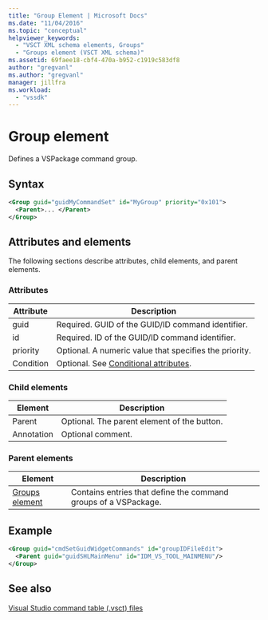 ```yaml
---
title: "Group Element | Microsoft Docs"
ms.date: "11/04/2016"
ms.topic: "conceptual"
helpviewer_keywords: 
  - "VSCT XML schema elements, Groups"
  - "Groups element (VSCT XML schema)"
ms.assetid: 69faee18-cbf4-470a-b952-c1919c583df8
author: "gregvanl"
ms.author: "gregvanl"
manager: jillfra
ms.workload: 
  - "vssdk"
---
```

# Group element
Defines a VSPackage command group.  
  
## Syntax  
  
```xml  
<Group guid="guidMyCommandSet" id="MyGroup" priority="0x101">  
  <Parent>... </Parent>  
</Group>  
```  
  
## Attributes and elements  
 The following sections describe attributes, child elements, and parent elements.  
  
### Attributes  
  
|Attribute|Description|  
|---------------|-----------------|  
|guid|Required. GUID of the GUID/ID command identifier.|  
|id|Required. ID of the GUID/ID command identifier.|  
|priority|Optional. A numeric value that specifies the priority.|  
|Condition|Optional. See [Conditional attributes](../extensibility/vsct-xml-schema-conditional-attributes.md).|  
  
### Child elements  
  
|Element|Description|  
|-------------|-----------------|  
|Parent|Optional. The parent element of the button.|  
|Annotation|Optional comment.|  
  
### Parent elements  
  
|Element|Description|  
|-------------|-----------------|  
|[Groups element](../extensibility/groups-element.md)|Contains entries that define the command groups of a VSPackage.|  
  
## Example  
  
```xml  
<Group guid="cmdSetGuidWidgetCommands" id="groupIDFileEdit">  
  <Parent guid="guidSHLMainMenu" id="IDM_VS_TOOL_MAINMENU"/>  
</Group>  
```  
  
## See also  
 [Visual Studio command table (.vsct) files](../extensibility/internals/visual-studio-command-table-dot-vsct-files.md)